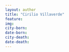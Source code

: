 ```yaml
---
layout: author
title: "Cirilio Villaverde"
feature: 
img:
city-born: 
date-born: 
city-death: 
date-death:
---
```

